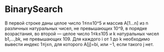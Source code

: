 # BinarySearch
 В первой строке даны целое число 1≤n≤10^5 и массив A[1…n] из n различных натуральных чисел, не превышающих 10^9, в  порядке возрастания, во второй — целое число 1≤k≤105 и k натуральных чисел b1,…,bk, не превышающих 109. Для каждого   i от 1 до k необходимо вывести индекс 1≤j≤n, для которого A[j]=bi, или −1, если такого j нет.
